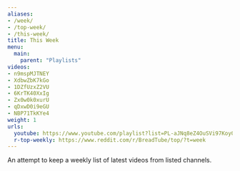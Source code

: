 ```yaml
---
aliases:
- /week/
- /top-week/
- /this-week/
title: This Week
menu:
  main:
    parent: "Playlists"
videos:
- n9mspMJTNEY
- XdbwZbK7kGo
- 1DZfUzxZ2VU
- 6KrTK40XxIg
- Zx0w0k0xurU
- qDxwD0i9eGU
- NBP71TkKYe4
weight: 1
urls:
  youtube: https://www.youtube.com/playlist?list=PL-aJNq8eZ4OuSVi97Koy0U25b38kqKfwE
  r-top-weekly: https://www.reddit.com/r/BreadTube/top/?t=week
---
```


An attempt to keep a weekly list of latest videos from listed channels.
